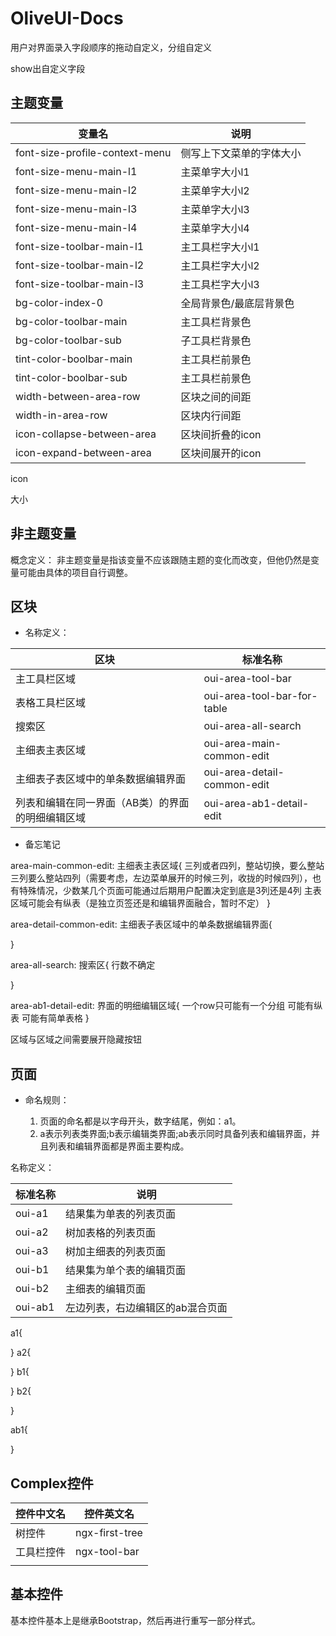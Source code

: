 # OliveUI-Docs

用户对界面录入字段顺序的拖动自定义，分组自定义

show出自定义字段

## 主题变量

| 变量名 | 说明 |
| --- | --- |
| font-size-profile-context-menu | 侧写上下文菜单的字体大小 |
| font-size-menu-main-l1 | 主菜单字大小l1 |
| font-size-menu-main-l2 | 主菜单字大小l2 |
| font-size-menu-main-l3 | 主菜单字大小l3 |
| font-size-menu-main-l4 | 主菜单字大小l4 |
| font-size-toolbar-main-l1 | 主工具栏字大小l1 |
| font-size-toolbar-main-l2 | 主工具栏字大小l2 |
| font-size-toolbar-main-l3 | 主工具栏字大小l3 |
| bg-color-index-0 | 全局背景色/最底层背景色 |
| bg-color-toolbar-main | 主工具栏背景色 |
| bg-color-toolbar-sub | 子工具栏背景色 |
| tint-color-boolbar-main | 主工具栏前景色 |
| tint-color-boolbar-sub | 主工具栏前景色 |
| width-between-area-row | 区块之间的间距 |
| width-in-area-row | 区块内行间距 |
| icon-collapse-between-area | 区块间折叠的icon |
| icon-expand-between-area | 区块间展开的icon |


icon

大小

## 非主题变量

概念定义： 非主题变量是指该变量不应该跟随主题的变化而改变，但他仍然是变量可能由具体的项目自行调整。

## 区块

* 名称定义：

| 区块 | 标准名称 |
| --- | --- |
| 主工具栏区域 | oui-area-tool-bar |
| 表格工具栏区域 | oui-area-tool-bar-for-table |
| 搜索区 | oui-area-all-search |
| 主细表主表区域 | oui-area-main-common-edit |
| 主细表子表区域中的单条数据编辑界面 | oui-area-detail-common-edit |
| 列表和编辑在同一界面（AB类）的界面的明细编辑区域 | oui-area-ab1-detail-edit |

* 备忘笔记

area-main-common-edit:   主细表主表区域{
	三列或者四列，整站切换，要么整站三列要么整站四列（需要考虑，左边菜单展开的时候三列，收拢的时候四列），也有特殊情况，少数某几个页面可能通过后期用户配置决定到底是3列还是4列
	主表区域可能会有纵表（是独立页签还是和编辑界面融合，暂时不定）
}


area-detail-common-edit:   主细表子表区域中的单条数据编辑界面{
	
}

area-all-search:   搜索区{
	行数不确定
	
}

area-ab1-detail-edit:   界面的明细编辑区域{
	一个row只可能有一个分组
	可能有纵表
	可能有简单表格
}


区域与区域之间需要展开隐藏按钮


## 页面

* 命名规则：

    1. 页面的命名都是以字母开头，数字结尾，例如：a1。
    2. a表示列表类界面;b表示编辑类界面;ab表示同时具备列表和编辑界面，并且列表和编辑界面都是界面主要构成。

名称定义：

| 标准名称 | 说明 |
| --- | --- |
| oui-a1 | 结果集为单表的列表页面 |
| oui-a2 | 树加表格的列表页面 |
| oui-a3 | 树加主细表的列表页面 |
| oui-b1 | 结果集为单个表的编辑页面 |
| oui-b2 | 主细表的编辑页面 |
| oui-ab1 | 左边列表，右边编辑区的ab混合页面 |

a1{
	
}
a2{
	
}
b1{
	
}
b2{
	
}

ab1{

}




## Complex控件
| 控件中文名 | 控件英文名 |
| --- | --- |
| 树控件 | ngx-first-tree |
| 工具栏控件 | ngx-tool-bar |
|  |  |


## 基本控件

基本控件基本上是继承Bootstrap，然后再进行重写一部分样式。